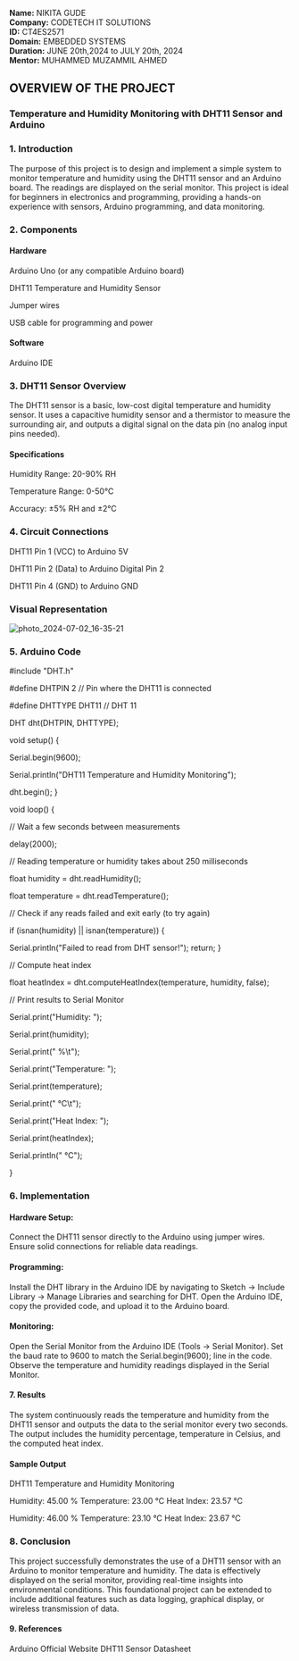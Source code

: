 **Name:** NIKITA GUDE                                                                                                                                                          
**Company:** CODETECH IT SOLUTIONS                                                                                                                                                  
**ID:** CT4ES2571                                                                                                                                                               
**Domain:** EMBEDDED SYSTEMS                                                                                                                                                  
 **Duration:** JUNE 20th,2024 to JULY 20th, 2024                                                                                                                                 
 **Mentor:** MUHAMMED MUZAMMIL AHMED


## OVERVIEW OF THE PROJECT
### Temperature and Humidity Monitoring with DHT11 Sensor and Arduino
### 1. Introduction
The purpose of this project is to design and implement a simple system to monitor temperature and humidity using the DHT11 sensor and an Arduino board. The readings are displayed on the serial monitor. This project is ideal for beginners in electronics and programming, providing a hands-on experience with sensors, Arduino programming, and data monitoring.

### 2. Components
#### Hardware
Arduino Uno (or any compatible Arduino board)

DHT11 Temperature and Humidity Sensor

Jumper wires

USB cable for programming and power

#### Software
Arduino IDE

### 3. DHT11 Sensor Overview
The DHT11 sensor is a basic, low-cost digital temperature and humidity sensor. It uses a capacitive humidity sensor and a thermistor to measure the surrounding air, and outputs a digital signal on the data pin (no analog input pins needed).

#### Specifications
Humidity Range: 20-90% RH

Temperature Range: 0-50°C

Accuracy: ±5% RH and ±2°C

### 4. Circuit Connections

DHT11 Pin 1 (VCC) to Arduino 5V

DHT11 Pin 2 (Data) to Arduino Digital Pin 2

DHT11 Pin 4 (GND) to Arduino GND


### Visual Representation

![photo_2024-07-02_16-35-21](https://github.com/Nikk1729/CODETECH-Task2/assets/123321525/44aa8060-11ac-4961-9b59-fa7a753677f3)



 ### 5. Arduino Code

#include "DHT.h"

#define DHTPIN 2      // Pin where the DHT11 is connected

#define DHTTYPE DHT11 // DHT 11

DHT dht(DHTPIN, DHTTYPE);

void setup() {
  
  Serial.begin(9600);
  
  Serial.println("DHT11 Temperature and Humidity Monitoring");
  
  dht.begin();
}

void loop() {
  
  // Wait a few seconds between measurements
  
  delay(2000);

  // Reading temperature or humidity takes about 250 milliseconds
  
  float humidity = dht.readHumidity();
  
  float temperature = dht.readTemperature();

  // Check if any reads failed and exit early (to try again)
  
  if (isnan(humidity) || isnan(temperature)) {
  
  Serial.println("Failed to read from DHT sensor!");
   return;
  }

  // Compute heat index
  
  float heatIndex = dht.computeHeatIndex(temperature, humidity, false);

  // Print results to Serial Monitor
  
  Serial.print("Humidity: ");
  
  Serial.print(humidity);
  
  Serial.print(" %\t");
  
  Serial.print("Temperature: ");
  
  Serial.print(temperature);
  
  Serial.print(" °C\t");
  
  Serial.print("Heat Index: ");
  
  Serial.print(heatIndex);
  
  Serial.println(" °C");

}

### 6. Implementation
#### Hardware Setup:

Connect the DHT11 sensor directly to the Arduino using jumper wires.
Ensure solid connections for reliable data readings.
#### Programming:

Install the DHT library in the Arduino IDE by navigating to Sketch -> Include Library -> Manage Libraries and searching for DHT.
Open the Arduino IDE, copy the provided code, and upload it to the Arduino board.

#### Monitoring:

Open the Serial Monitor from the Arduino IDE (Tools -> Serial Monitor).
Set the baud rate to 9600 to match the Serial.begin(9600); line in the code.
Observe the temperature and humidity readings displayed in the Serial Monitor.

#### 7. Results
The system continuously reads the temperature and humidity from the DHT11 sensor and outputs the data to the serial monitor every two seconds. The output includes the humidity percentage, temperature in Celsius, and the computed heat index.

#### Sample Output

DHT11 Temperature and Humidity Monitoring

Humidity: 45.00 %	Temperature: 23.00 °C	Heat Index: 23.57 °C

Humidity: 46.00 %	Temperature: 23.10 °C	Heat Index: 23.67 °C

### 8. Conclusion
This project successfully demonstrates the use of a DHT11 sensor with an Arduino to monitor temperature and humidity. The data is effectively displayed on the serial monitor, providing real-time insights into environmental conditions. This foundational project can be extended to include additional features such as data logging, graphical display, or wireless transmission of data.

#### 9. References
Arduino Official Website
DHT11 Sensor Datasheet
